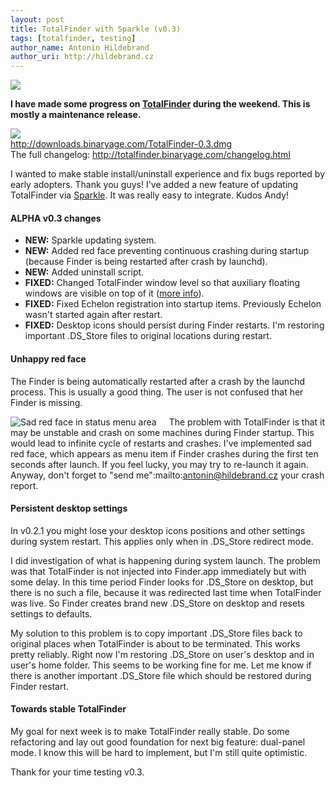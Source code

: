 ```yaml
---
layout: post
title: TotalFinder with Sparkle (v0.3)
tags: [totalfinder, testing]
author_name: Antonin Hildebrand
author_uri: http://hildebrand.cz
---
```


<img src="{{site.url}}/shared/img/icons/totalfinder-64.png" class="intro-icon"/>

**I have made some progress on [TotalFinder](http://totalfinder.binaryage.com) during the weekend. This is mostly a maintenance release.** 

<div class="blog-download">
    <a class="download-link" href="http://downloads.binaryage.com/TotalFinder-0.3.dmg"><img src="{{site.url}}/shared/img/small-download-button.png"/><div>http://downloads.binaryage.com/TotalFinder-0.3.dmg</div></a>
    <div class="download-note">The full changelog: <a href="http://totalfinder.binaryage.com/changelog.html">http://totalfinder.binaryage.com/changelog.html</a></div>
</div>

I wanted to make stable install/uninstall experience and fix bugs reported by early adopters. Thank you guys! I've added a new feature of updating TotalFinder via [Sparkle](http://sparkle.andymatuschak.org). It was really easy to integrate. Kudos Andy!

#### ALPHA v0.3 changes

<ul class="changes">
    <li><b>NEW:</b> Sparkle updating system. </li>
    <li><b>NEW:</b> Added red face preventing continuous crashing during startup (because Finder is being restarted after crash by launchd).</li>
    <li><b>NEW:</b> Added uninstall script. </li>
    <li><b>FIXED:</b> Changed TotalFinder window level so that auxiliary floating windows are visible on top of it (<a href="http://getsatisfaction.com/binaryage/topics/deactivate_always_on_top_window">more info</a>).</li>
    <li><b>FIXED:</b> Fixed Echelon registration into startup items. Previously Echelon wasn't started again after restart.</li>
    <li><b>FIXED:</b> Desktop icons should persist during Finder restarts. I'm restoring important .DS_Store files to original locations during restart.</li>
</ul>

#### Unhappy red face

The Finder is being automatically restarted after a crash by the launchd process. This is usually a good thing. The user is not confused that her Finder is missing.

<img class="blog-image" src="{{site.url}}/images/sad-red-face.png" style="float: left; margin-right: 20px" title="Sad red face in status menu area">

The problem with TotalFinder is that it may be unstable and crash on some machines during Finder startup. This would lead to infinite cycle of restarts and crashes. I've implemented sad red face, which appears as menu item if Finder crashes during the first ten seconds after launch. If you feel lucky, you may try to re-launch it again. Anyway, don't forget to "send me":mailto:antonin@hildebrand.cz your crash report.

#### Persistent desktop settings

In v0.2.1 you might lose your desktop icons positions and other settings during system restart. This applies only when in .DS_Store redirect mode.

I did investigation of what is happening during system launch. The problem was that TotalFinder is not injected into Finder.app immediately but with some delay.  In this time period Finder looks for .DS_Store on desktop, but there is no such a file, because it was redirected last time when TotalFinder was live. So Finder creates brand new .DS_Store on desktop and resets settings to defaults.

My solution to this problem is to copy important .DS_Store files back to original places when TotalFinder is about to be terminated. This works pretty reliably. Right now I'm restoring .DS_Store on user's desktop and in user's home folder. This seems to be working fine for me. Let me know if there is another important .DS_Store file which should be restored during Finder restart.

#### Towards stable TotalFinder

My goal for next week is to make TotalFinder really stable. Do some refactoring and lay out good foundation for next big feature: dual-panel mode. I know this will be hard to implement, but I'm still quite optimistic.

Thank for your time testing v0.3.